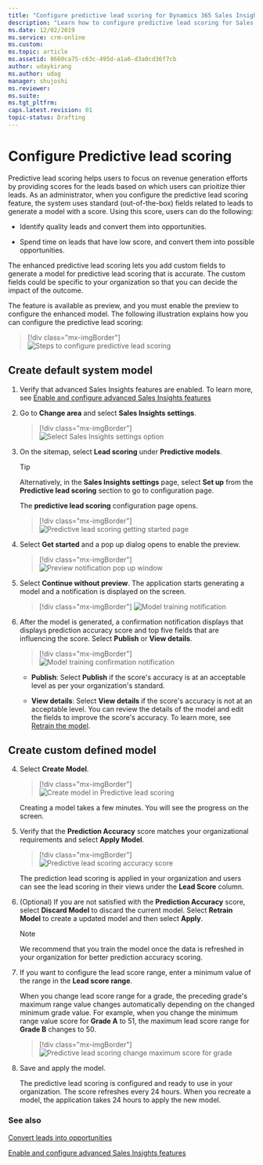 ```yaml
---
title: "Configure predictive lead scoring for Dynamics 365 Sales Insights | MicrosoftDocs"
description: "Learn how to configure predictive lead scoring for Sales Insights"
ms.date: 12/02/2019
ms.service: crm-online
ms.custom: 
ms.topic: article
ms.assetid: 8660ca75-c63c-495d-a1a6-d3a0cd36f7cb
author: udaykirang
ms.author: udag
manager: shujoshi
ms.reviewer: 
ms.suite: 
ms.tgt_pltfrm: 
caps.latest.revision: 01
topic-status: Drafting
---
```


# Configure Predictive lead scoring

Predictive lead scoring helps users to focus on revenue generation efforts by providing scores for the leads based on which users can prioitize thier leads. As an administrator, when you configure the predictive lead scoring feature, the system uses standard (out-of-the-box) fields related to leads to generate a model with a score. Using this score, users can do the following:
 
- Identify quality leads and convert them into opportunities.
 
- Spend time on leads that have low score, and convert them into possible opportunities.

The enhanced predictive lead scoring lets you add custom fields to generate a model for predictive lead scoring that is accurate. The custom fields could be specific to your organization so that you can decide the impact of the outcome. 

The feature is available as preview, and you must enable the preview to configure the enhanced model. The following illustration explains how you can configure the predictive lead scoring:

> [!div class="mx-imgBorder"]
> ![Steps to configure predictive lead scoring](media/si-pls-config-steps.png "Steps to configure predictive lead scoring")


## Create default system model 

1. Verify that advanced Sales Insights features are enabled. To learn more, see [Enable and configure advanced Sales Insights features](intro-admin-guide-sales-insights.md#enable-and-configure-advanced-sales-insights-features) 

2.	Go to **Change area** and select **Sales Insights settings**.

    > [!div class="mx-imgBorder"]
    > ![Select Sales Insights settings option](media/si-admin-change-area-sales-insights-settings.png "Select Sales Insights settings option")

3.  On the sitemap, select **Lead scoring** under **Predictive models**.

    > [!TIP]
    > Alternatively, in the **Sales Insights settings** page, select **Set up** from the **Predictive lead scoring** section to go to configuration page.

    The **predictive lead scoring** configuration page opens.

    > [!div class="mx-imgBorder"]
    > ![Predictive lead scoring getting started page](media/si-admin-predictive-lead-scoring-getting-started-page.png "Predictive lead scoring getting started page")

4. Select **Get started** and a pop up dialog opens to enable the preview.

    > [!div class="mx-imgBorder"]
    > ![Preview notification pop up window](media/si-admin-predictive-lead-scoring-preview-notification.png "Preview notification pop up window")

5. Select **Continue without preview**. The application starts generating a model and a notification is displayed on the screen.

    > [!div class="mx-imgBorder"]
    > ![Model training notification](media/si-admin-predictive-lead-scoring-model-training-notification.png "Model training notification")

6. After the model is generated, a confirmation notification displays that displays prediction accuracy score and top five fields that are influencing the score. Select **Publish** or **View details**. 

    > [!div class="mx-imgBorder"]
    > ![Model training confirmation notification](media/si-admin-predictive-lead-scoring-model-confirmation-notification.png "Model training confirmation notification")

    - **Publish**: Select **Publish** if the score's accuracy is at an acceptable level as per your organization's standard.

    - **View details**: Select **View details** if the score's accuracy is not at an acceptable level. You can review the details of the model and edit the fields to improve the score's accuracy. To learn more, see [Retrain the model](#retrain-the-model). 

## Create custom defined model









4. Select **Create Model**.

    > [!div class="mx-imgBorder"]
    > ![Create model in Predictive lead scoring](media/si-admin-predictive-lead-scoring-create-model.png "Create model in Predictive lead scoring")

   Creating a model takes a few minutes. You will see the progress on the screen.

5. Verify that the **Prediction Accuracy** score matches your organizational requirements and select **Apply Model**.

    > [!div class="mx-imgBorder"]
    > ![Predictive lead scoring accuracy score](media/si-admin-predictive-lead-scoring-score-accuracy.png "Predictive lead scoring accuracy score")
  
    The prediction lead scoring is applied in your organization and users can see the lead scoring in their views under the **Lead Score** column.

6. (Optional) If you are not satisfied with the **Prediction Accuracy** score, select **Discard Model** to discard the current model. Select **Retrain Model** to create a updated model and then select **Apply**.
   
   > [!NOTE]
   > We recommend that you train the model once the data is refreshed in your organization for better prediction accuracy scoring.
   
7. If you want to configure the lead score range, enter a minimum value of the range in the **Lead score range**.

   When you change lead score range for a grade, the preceding grade's maximum range value changes automatically depending on the changed minimum grade value. For example, when you change the minimum range value score for **Grade A** to 51, the maximum lead score range for **Grade B** changes to 50.
   
    > [!div class="mx-imgBorder"]
    > ![Predictive lead scoring change maximum score for grade](media/si-admin-predictive-lead-scoring-change-max-score.png "Predictive lead scoring change maximum score for grade")

8. Save and apply the model.

   The predictive lead scoring is configured and ready to use in your organization. The score refreshes every 24 hours. When you recreate a model, the application takes 24 hours to apply the new model.


### See also

[Convert leads into opportunities](../sales/work-predictive-lead-scoring.md)

[Enable and configure advanced Sales Insights features](intro-admin-guide-sales-insights.md#enable-and-configure-advanced-sales-insights-features)